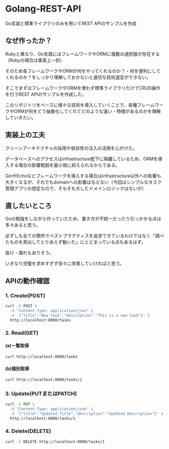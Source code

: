 # Golang-REST-API
Go言語と標準ライブラリのみを用いてREST APIのサンプルを作成

## なぜ作ったか？
Rubyと異なり、Go言語にはフレームワークやORMに複数の選択肢が存在する（Rubyの場合は事実上一択）

そのため各フレームワークやORMが何をやってくれるのか？・何を便利にしてくれるのか？をしっかり理解しておかないと適切な技術選定ができない。

そこでまずはフレームワークやORMを使わず標準ライブラリだけでCRUD操作を行うREST APIのサンプルを作成した。

このリポジトリをベースに様々な技術を導入していくことで、各種フレームワークやORMが何をどう抽象化してくれてどのような違い・特徴があるのかを理解していきたい。

## 実装上の工夫
クリーンアーキテクチャの採用や依存性の注入の活用を心がけた。

データベースへのアクセスはinfrastructure配下に隔離しているため、ORMを導入する場合の影響範囲を最小限に抑えられるからである。

GinやEchoなどフレームワークを導入する場合はinfrastructure以外への影響も大きくなるが、それでもdomainへの影響は与えない（今回はシンプルなタスク管理アプリの想定なので、そもそも大したドメインロジックはないが）

## 直したいところ
Goの勉強をしながら作っていたため、書き方が不統一だったり引っかかる点は多々あると思う。

必ずしも全ての箇所でベストプラクティスを追求できているわけではなく「調べたものを真似してとりあえず動いた」にとどまっている点もあるはず。

抜け・漏れもありそう。

いきなり完璧を求めすぎず徐々に改善していければと思う。

## APIの動作確認

### 1. Create(POST)

```bash
curl -X POST \
  -H "Content-Type: application/json" \
  -d '{"title":"New Task","description":"This is a new task"}' \
  http://localhost:8080/tasks
```

### 2. Read(GET)

#### (a)一覧取得

```bash
curl http://localhost:8080/tasks
```

#### (b)個別取得

```bash
curl http://localhost:8080/tasks/1
```

### 3. Update(PUTまたはPATCH)

```bash
curl -X PUT \
  -H "Content-Type: application/json" \
  -d '{"title":"Updated Title","description":"Updated Description"}' \
  http://localhost:8080/tasks/1
```

### 4. Delete(DELETE)

```bash
curl -X DELETE http://localhost:8080/tasks/1
```
